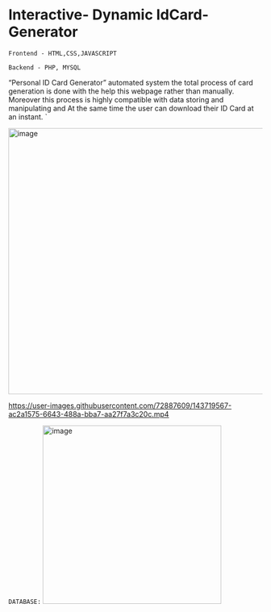 # Interactive- Dynamic IdCard-Generator

`Frontend - HTML,CSS,JAVASCRIPT`

`Backend - PHP, MYSQL `

 “Personal ID Card Generator” automated system the total process of card generation is done with the help this webpage rather than manually.
Moreover this process is highly compatible with data storing and manipulating and At the same time the user can download their ID Card at an instant. `



<img width="528" alt="image" src="https://user-images.githubusercontent.com/72887609/143718684-eb11f5a2-0248-4194-afa8-83312e266dad.png">




https://user-images.githubusercontent.com/72887609/143719567-ac2a1575-6643-488a-bba7-aa27f7a3c20c.mp4


`DATABASE:`
<img width="354" alt="image" src="https://user-images.githubusercontent.com/72887609/143718491-993be6af-c3af-4457-a539-cc4115b4f36d.png">
